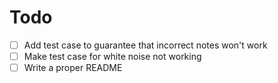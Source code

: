 

# Todo

- [ ] Add test case to guarantee that incorrect notes won't work
- [ ] Make test case for white noise not working
- [ ] Write a proper README